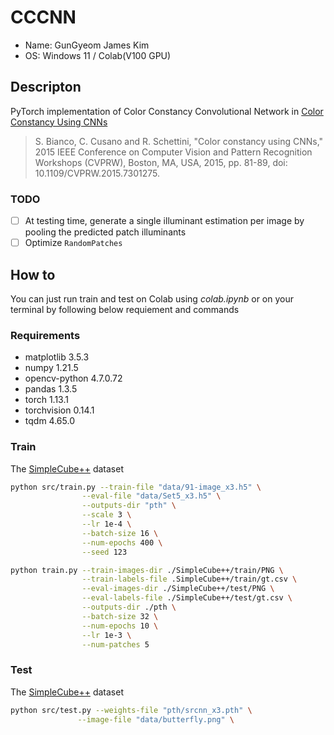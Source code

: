 # CCCNN
- Name: GunGyeom James Kim
- OS: Windows 11 / Colab(V100 GPU)

## Descripton
PyTorch implementation of Color Constancy Convolutional Network in [Color Constancy Using CNNs](https://arxiv.org/abs/1504.04548)

> S. Bianco, C. Cusano and R. Schettini, "Color constancy using CNNs," 2015 IEEE Conference on Computer Vision and Pattern Recognition Workshops (CVPRW), Boston, MA, USA, 2015, pp. 81-89, doi: 10.1109/CVPRW.2015.7301275.

### TODO
- [ ] At testing time, generate a single illuminant estimation per image by pooling the predicted patch illuminants
- [ ] Optimize ```RandomPatches```

## How to
You can just run train and test on Colab using *colab.ipynb* or on your terminal by following below requiement and commands

### Requirements
- matplotlib                    3.5.3
- numpy                         1.21.5
- opencv-python                 4.7.0.72
- pandas                        1.3.5
- torch                         1.13.1
- torchvision                   0.14.1
- tqdm                          4.65.0

### Train
The [SimpleCube++](https://github.com/Visillect/CubePlusPlus) dataset

```bash
python src/train.py --train-file "data/91-image_x3.h5" \
                --eval-file "data/Set5_x3.h5" \
                --outputs-dir "pth" \
                --scale 3 \
                --lr 1e-4 \
                --batch-size 16 \
                --num-epochs 400 \
                --seed 123                
```

```bash
python train.py --train-images-dir ./SimpleCube++/train/PNG \
                --train-labels-file .SimpleCube++/train/gt.csv \
                --eval-images-dir ./SimpleCube++/test/PNG \
                --eval-labels-file ./SimpleCube++/test/gt.csv \
                --outputs-dir ./pth \
                --batch-size 32 \
                --num-epochs 10 \
                --lr 1e-3 \
                --num-patches 5
```

### Test
The [SimpleCube++](https://github.com/Visillect/CubePlusPlus) dataset

```bash
python src/test.py --weights-file "pth/srcnn_x3.pth" \
               --image-file "data/butterfly.png" \
```
